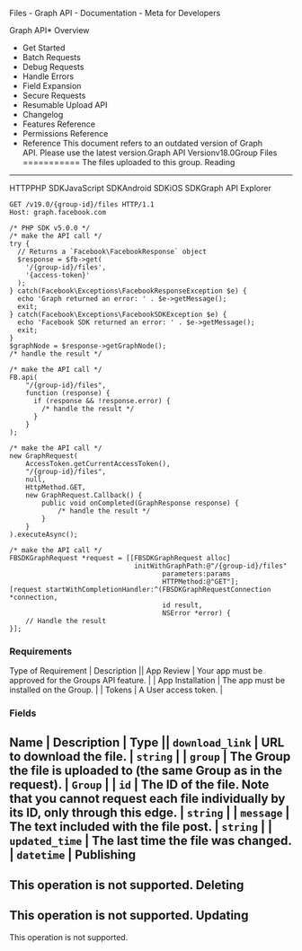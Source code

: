 Files - Graph API - Documentation - Meta for Developers

Graph API* Overview
* Get Started
* Batch Requests
* Debug Requests
* Handle Errors
* Field Expansion
* Secure Requests
* Resumable Upload API
* Changelog
* Features Reference
* Permissions Reference
* Reference
This document refers to an outdated version of Graph API. Please use the latest version.Graph API Versionv18.0Group Files
===========
The files uploaded to this group.
Reading
-------
HTTPPHP SDKJavaScript SDKAndroid SDKiOS SDKGraph API Explorer
```
GET /v19.0/{group-id}/files HTTP/1.1
Host: graph.facebook.com
```
```
/* PHP SDK v5.0.0 */
/* make the API call */
try {
  // Returns a `Facebook\FacebookResponse` object
  $response = $fb->get(
    '/{group-id}/files',
    '{access-token}'
  );
} catch(Facebook\Exceptions\FacebookResponseException $e) {
  echo 'Graph returned an error: ' . $e->getMessage();
  exit;
} catch(Facebook\Exceptions\FacebookSDKException $e) {
  echo 'Facebook SDK returned an error: ' . $e->getMessage();
  exit;
}
$graphNode = $response->getGraphNode();
/* handle the result */
```
```
/* make the API call */
FB.api(
    "/{group-id}/files",
    function (response) {
      if (response && !response.error) {
        /* handle the result */
      }
    }
);
```
```
/* make the API call */
new GraphRequest(
    AccessToken.getCurrentAccessToken(),
    "/{group-id}/files",
    null,
    HttpMethod.GET,
    new GraphRequest.Callback() {
        public void onCompleted(GraphResponse response) {
            /* handle the result */
        }
    }
).executeAsync();
```
```
/* make the API call */
FBSDKGraphRequest *request = [[FBSDKGraphRequest alloc]
                               initWithGraphPath:@"/{group-id}/files"
                                      parameters:params
                                      HTTPMethod:@"GET"];
[request startWithCompletionHandler:^(FBSDKGraphRequestConnection *connection,
                                      id result,
                                      NSError *error) {
    // Handle the result
}];
```
### Requirements

 Type of Requirement | Description || App Review | Your app must be approved for the Groups API feature. |
| App Installation | The app must be installed on the Group. |
| Tokens | A User access token. |
### Fields

Name
 | 
Description
 | 
Type
 || `download_link` | URL to download the file. | `string` |
| `group` | The Group the file is uploaded to (the same Group as in the request). | `Group` |
| `id` | The ID of the file. Note that you cannot request each file individually by its ID, only through this edge. | `string` |
| `message` | The text included with the file post. | `string` |
| `updated_time` | The last time the file was changed. | `datetime` |
Publishing
----------
This operation is not supported.
Deleting
--------
This operation is not supported.
Updating
--------
This operation is not supported.